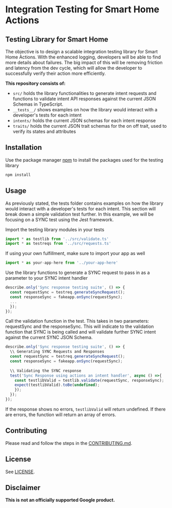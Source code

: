 # Integration Testing for Smart Home Actions  

## Testing Library for Smart Home

The objective is to design a scalable integration testing library for Smart Home Actions. With the enhanced logging, developers will be able to find more details about failures.
The big impact of this will be removing friction and latency from the dev cycle, which will allow the developer to successfully verify their action more efficiently.

**This repository consists of:**
- `src/` holds the library functionalities to generate intent requests and functions to validate intent API responses against the current JSON Schemas in TypeScript.
- `__tests__/` shows examples on how the library would interact with a developer's tests for each intent  
- `intents/` holds the current JSON schemas for each intent response 
- `traits/` holds the current JSON trait schemas for the on off trait, used to verify its states and attributes 

## Installation 
Use the package manager [npm](https://www.npmjs.com/) to install the packages used for the testing library 

```bash
npm install
```

## Usage 
As previously stated, the tests folder contains examples on how the library would interact with a developer's tests for each intent. This section will break down a simple validation test 
further. In this example, we will be focusing on a SYNC test using the Jest framework.

Import the testing library modules in your tests
```typescript
import * as testlib from '../src/validate.ts'
import * as testreqs from '../src/requests.ts'
```
If using your own fulfillment, make sure to import your app as well
```typescript
import * as your-app-here from '../your-app-here'
```

Use the library functions to generate a SYNC request to pass in as a parameter to your SYNC intent handler
```typescript
describe.only('Sync response testing suite', () => {
  const requestSync = testreq.generateSyncRequest();
  const responseSync = fakeapp.onSync(requestSync);
  ...
  });
});
```

Call the validation function in the test. This takes in two parameters: requestSync and the responseSync. This will indicate to the validation function that SYNC is being called and will validate further
SYNC intent against the current SYNC JSON Schema. 
```typescript
describe.only('Sync response testing suite', () => {
  \\ Generating SYNC Requests and Responses 
  const requestSync = testreq.generateSyncRequest();
  const responseSync = fakeapp.onSync(requestSync);
  
  \\ Validating the SYNC response 
  test('Sync Response using actions an intent handler', async () =>{
    const testlibValid = testlib.validate(requestSync, responseSync);
    expect(testlibValid).toBe(undefined);
    });
  });
});
```

If the response shows no errors, `testlibValid` will return undefined. If there are errors, the function will return an array of errors. 

## Contributing

Please read and follow the steps in the [CONTRIBUTING.md](CONTRIBUTING.md).

## License

See [LICENSE](LICENSE).

## Disclaimer

**This is not an officially supported Google product.**